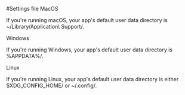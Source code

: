 #Settings file
MacOS

If you're running macOS, your app's default user data directory is ~/Library/Application\ Support/<Your App>.

Windows

If you're running Windows, your app's default user data directory is %APPDATA%/<Your App>.

Linux

If you're running Linux, your app's default user data directory is either $XDG_CONFIG_HOME/<Your App> or ~/.config/<Your App>.
